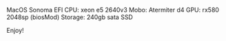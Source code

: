 MacOS Sonoma EFI
CPU: xeon e5 2640v3
Mobo: Atermiter d4
GPU: rx580 2048sp (biosMod)
Storage: 240gb sata SSD

Enjoy!
